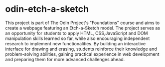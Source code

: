 # odin-etch-a-sketch

This project is part of The Odin Project's "Foundations" course and aims to create a webpage featuring an Etch-a-Sketch model. The project serves as an opportunity for students to apply HTML, CSS,JavaScript and DOM manipulation skills learned so far, while also encouraging independent research to implement new functionalities. By building an interactive interface for drawing and erasing, students reinforce their knowledge and problem-solving abilities, gaining practical experience in web development and preparing them for more advanced challenges ahead.